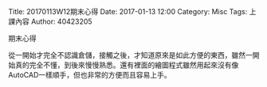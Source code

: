 Title: 20170113W12期末心得
Date: 2017-01-13 12:00
Category: Misc
Tags: 上課內容
Author: 40423205
<!-- PELICAN_END_SUMMARY -->
<p>期末心得<p>
從一開始才完全不認識倉儲，接觸之後，才知道原來是如此方便的東西，雖然一開始真的完全不懂，到後來慢慢熟悉。還有裡面的繪圖程式雖然用起來沒有像AutoCAD一樣順手，但也非常的方便而且容易上手。